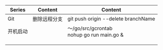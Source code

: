 | Series   | Content      | Content                                       |
| -------- | ------------ | --------------------------------------------- |
| Git      | 删除远程分支 | git push origin --delete branchName           |
| 开机启动 |              | ～/go/src/gcrontab <br>nohup go run main.go & |
|          |              |                                               |
|          |              |                                               |
|          |              |                                               |


